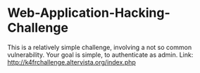 # Web-Application-Hacking-Challenge
This is a relatively simple challenge, involving a not so common vulnerability. Your goal is simple, to authenticate as admin.
Link: http://k4frchallenge.altervista.org/index.php
